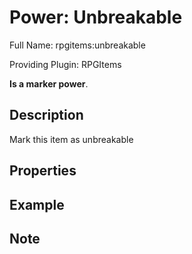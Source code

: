 # Power: Unbreakable

Full Name: rpgitems:unbreakable

Providing Plugin: RPGItems

**Is a marker power**.

<!-- beginCustomHeader -->
<!-- endCustomHeader -->

## Description

Mark this item as unbreakable
<!-- beginCustomDescription -->
<!-- endCustomDescription -->

## Properties


<!-- beginCustomProperties -->
<!-- endCustomProperties -->

## Example

<!-- beginCustomExample -->
<!-- endCustomExample -->

## Note

<!-- beginCustomNote -->
<!-- endCustomNote -->